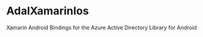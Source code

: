 AdalXamarinIos
==============

Xamarin Android Bindings for the Azure Active Directory Library for Android

